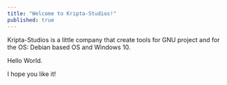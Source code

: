 ```yaml
---
title: "Welcome to Kripta-Studios!"
published: true
---
```

Kripta-Studios is a little company that create tools for GNU project and for the OS: Debian based OS and Windows 10.  

Hello World.

I hope you like it!
